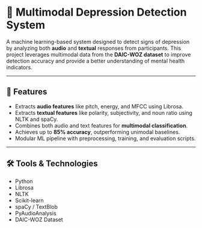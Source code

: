# 🧠 Multimodal Depression Detection System

A machine learning-based system designed to detect signs of depression by analyzing both **audio** and **textual** responses from participants. This project leverages multimodal data from the **DAIC-WOZ dataset** to improve detection accuracy and provide a better understanding of mental health indicators.

---

## 📌 Features

- Extracts **audio features** like pitch, energy, and MFCC using Librosa.
- Extracts **textual features** like polarity, subjectivity, and noun ratio using NLTK and spaCy.
- Combines both audio and text features for **multimodal classification**.
- Achieves up to **85% accuracy**, outperforming unimodal baselines.
- Modular ML pipeline with preprocessing, training, and evaluation scripts.

---

## 🛠️ Tools & Technologies

- Python
- Librosa
- NLTK
- Scikit-learn
- spaCy / TextBlob
- PyAudioAnalysis
- DAIC-WOZ Dataset
